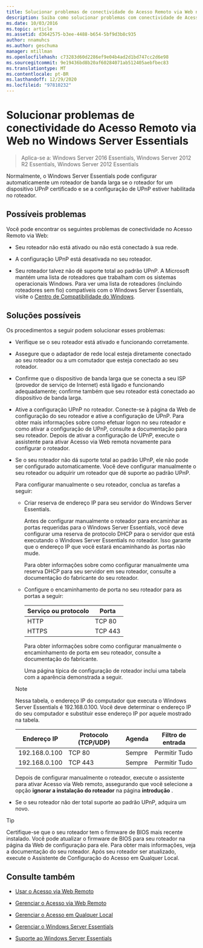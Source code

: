 ```yaml
---
title: Solucionar problemas de conectividade do Acesso Remoto via Web no Windows Server Essentials
description: Saiba como solucionar problemas com conectividade de Acesso via Web remota no Windows Server Essentials.
ms.date: 10/03/2016
ms.topic: article
ms.assetid: d3642575-b3ee-4488-b654-5bf9d3b8c935
author: nnamuhcs
ms.author: geschuma
manager: mtillman
ms.openlocfilehash: c73283d60d2286ef9e04b4ad2d1bd747cc2d6e98
ms.sourcegitcommit: 9e19436bd8b20af60284071ab512405aebfbec83
ms.translationtype: MT
ms.contentlocale: pt-BR
ms.lasthandoff: 12/29/2020
ms.locfileid: "97810232"
---
```

# <a name="troubleshoot-remote-web-access-connectivity-in-windows-server-essentials"></a>Solucionar problemas de conectividade do Acesso Remoto via Web no Windows Server Essentials

>Aplica-se a: Windows Server 2016 Essentials, Windows Server 2012 R2 Essentials, Windows Server 2012 Essentials

 Normalmente, o Windows Server Essentials pode configurar automaticamente um roteador de banda larga se o roteador for um dispositivo UPnP certificado e se a configuração de UPnP estiver habilitada no roteador.

## <a name="possible-issues"></a>Possíveis problemas
 Você pode encontrar os seguintes problemas de conectividade no Acesso Remoto via Web:

-   Seu roteador não está ativado ou não está conectado à sua rede.

-   A configuração UPnP está desativada no seu roteador.

-   Seu roteador talvez não dê suporte total ao padrão UPnP. A Microsoft mantém uma lista de roteadores que trabalham com os sistemas operacionais Windows. Para ver uma lista de roteadores (incluindo roteadores sem fio) compatíveis com o Windows Server Essentials, visite o [Centro de Compatibilidade do Windows](https://www.microsoft.com/windows/compatibility/CompatCenter/Home).

## <a name="possible-fixes"></a>Soluções possíveis
 Os procedimentos a seguir podem solucionar esses problemas:

- Verifique se o seu roteador está ativado e funcionando corretamente.

- Assegure que o adaptador de rede local esteja diretamente conectado ao seu roteador ou a um comutador que esteja conectado ao seu roteador.

- Confirme que o dispositivo de banda larga que se conecta a seu ISP (provedor de serviço de Internet) está ligado e funcionando adequadamente; confirme também que seu roteador está conectado ao dispositivo de banda larga.

- Ative a configuração UPnP no roteador. Conecte-se à página da Web de configuração do seu roteador e ative a configuração de UPnP. Para obter mais informações sobre como efetuar logon no seu roteador e como ativar a configuração de UPnP, consulte a documentação para seu roteador. Depois de ativar a configuração de UPnP, execute o assistente para ativar Acesso via Web remota novamente para configurar o roteador.

- Se o seu roteador não dá suporte total ao padrão UPnP, ele não pode ser configurado automaticamente. Você deve configurar manualmente o seu roteador ou adquirir um roteador que dê suporte ao padrão UPnP.

   Para configurar manualmente o seu roteador, conclua as tarefas a seguir:

  - Criar reserva de endereço IP para seu servidor do Windows Server Essentials.

     Antes de configurar manualmente o roteador para encaminhar as portas requeridas para o Windows Server Essentials, você deve configurar uma reserva de protocolo DHCP para o servidor que está executando o Windows Server Essentials no roteador. Isso garante que o endereço IP que você estará encaminhando às portas não mude.

     Para obter informações sobre como configurar manualmente uma reserva DHCP para seu servidor em seu roteador, consulte a documentação do fabricante do seu roteador.

  - Configure o encaminhamento de porta no seu roteador para as portas a seguir:

    |Serviço ou protocolo|Porta|
    |-------------------------|----------|
    |HTTP|TCP 80|
    |HTTPS|TCP 443|

    Para obter informações sobre como configurar manualmente o encaminhamento de porta em seu roteador, consulte a documentação do fabricante.

    Uma página típica de configuração de roteador inclui uma tabela com a aparência demonstrada a seguir.

  > [!NOTE]
  >  Nessa tabela, o endereço IP do computador que executa o Windows Server Essentials é 192.168.0.100. Você deve determinar o endereço IP do seu computador e substituir esse endereço IP por aquele mostrado na tabela.

  |Endereço IP|Protocolo (TCP/UDP)|Agenda|Filtro de entrada|
  |----------------|---------------------------|--------------|--------------------|
  |192.168.0.100|TCP 80|Sempre|Permitir Tudo|
  |192.168.0.100|TCP 443|Sempre|Permitir Tudo|

   Depois de configurar manualmente o roteador, execute o assistente para ativar Acesso via Web remoto, assegurando que você selecione a opção **ignorar a instalação do roteador** na página **introdução** .

- Se o seu roteador não der total suporte ao padrão UPnP, adquira um novo.

> [!TIP]
>  Certifique-se que o seu roteador tem o firmware de BIOS mais recente instalado. Você pode atualizar o firmware de BIOS para seu roteador na página da Web de configuração para ele. Para obter mais informações, veja a documentação do seu roteador. Após seu roteador ser atualizado, execute o Assistente de Configuração do Acesso em Qualquer Local.

## <a name="see-also"></a>Consulte também

-   [Usar o Acesso via Web Remoto](../use/Use-Remote-Web-Access-in-Windows-Server-Essentials.md)

-   [Gerenciar o Acesso via Web Remoto](../manage/Manage-Remote-Web-Access-in-Windows-Server-Essentials.md)

-   [Gerenciar o Acesso em Qualquer Local](../manage/Manage-Anywhere-Access-in-Windows-Server-Essentials.md)

-   [Gerenciar o Windows Server Essentials](../manage/Manage-Windows-Server-Essentials.md)

-   [Suporte ao Windows Server Essentials](../support/Support-Windows-Server-Essentials.md)

